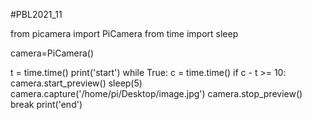 #PBL2021_11

from picamera import PiCamera
from time import sleep

camera=PiCamera()

t = time.time()
print('start')
while True:
    c = time.time()
    if c - t >= 10:
        camera.start_preview()
        sleep(5)
        camera.capture('/home/pi/Desktop/image.jpg')
        camera.stop_preview()
        break
print('end')
